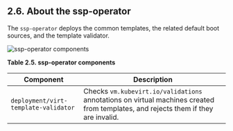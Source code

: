 ## 2.6. About the ssp-operator




The `ssp-operator` deploys the common templates, the related default boot sources, and the template validator.

![ssp-operator components](https://access.redhat.com/webassets/avalon/d/OpenShift_Container_Platform-4.11-Virtualization-en-US/images/cf3b5600d66f7d0300e22813330f069f/cnv_components_ssp-operator.png)



<span id="idm139667251094272"></span>
 **Table 2.5. ssp-operator components** 

|  **Component** |  **Description** |
| --- | --- |
|  `deployment/virt-template-validator` | Checks `vm.kubevirt.io/validations` annotations on virtual machines created from templates, and rejects them if they are invalid. |




